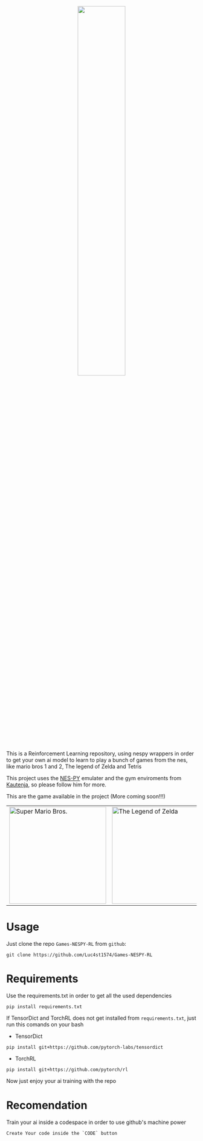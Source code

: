 <p align="center">
<img
    src="https://i.postimg.cc/ZYgg6bhN/RL-NESPY-3-7-2024.gif"
    width="50%"
/>
</p>

This is a Reinforcement Learning repository, using nespy wrappers in order to get your own ai model to learn to play a bunch of games from the nes, like mario bros 1 and 2, The legend of Zelda and Tetris

This project uses the [NES-PY](https://github.com/Kautenja/nes-py) emulater and the gym enviroments from [Kautenja](https://github.com/Kautenja), so please follow him for more.

This are the game available in the project (More coming soon!!!)
<table align="center">
    <tr>
        <td>
            <img
                width="256"
                alt="Super Mario Bros."
                src="https://user-images.githubusercontent.com/2184469/84821327-8d841480-afe0-11ea-8172-d564aca35b5e.png"
            />
        </td>
        <td>
            <img
                width="256"
                alt="The Legend of Zelda"
                src="https://user-images.githubusercontent.com/2184469/84821329-8d841480-afe0-11ea-9a57-c9daca04ed3b.png"
            />
        </td>
        <td>
            <img
                 width="256"
                 alt="Tetris"
                 src="https://user-images.githubusercontent.com/2184469/84822244-fc15a200-afe1-11ea-81de-2323845d7537.png"
            />
        </td>
    </tr>
</table>

# Usage

Just clone the repo `Games-NESPY-RL` from `github`:

```shell
git clone https://github.com/Luc4st1574/Games-NESPY-RL
```

# Requirements

Use the requirements.txt in order to get all the used dependencies

```shell
pip install requirements.txt
```

If TensorDict and TorchRL does not get installed from `requirements.txt`, just run this comands on your bash

- TensorDict

```shell
pip install git+https://github.com/pytorch-labs/tensordict
```

- TorchRL

```shell
pip install git+https://github.com/pytorch/rl
```

Now just enjoy your ai training with the repo

# Recomendation

Train your ai inside a codespace in order to use github's machine power

```shell
Create Your code inside the `CODE` button
```


